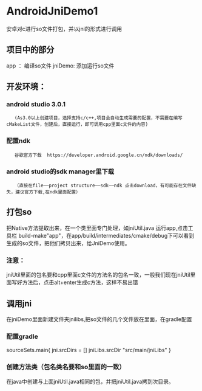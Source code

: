 # AndroidJniDemo1
安卓对c进行so文件打包，并以jni的形式进行调用

## 项目中的部分
app  ：    编译so文件
jniDemo:   添加运行so文件

## 开发环境：
###  android studio 3.0.1
       (As3.0以上创建项目，选择支持c/c++,项目会自动生成需要的配置，不需要在编写cMakeList文件，创建后，直接运行，即可调用cpp里面c文件的内容)
###  配置ndk
       谷歌官方下载  https://developer.android.google.cn/ndk/downloads/
      
###    android studio的sdk manager里下载
       （直接在file——project structure——sdk——ndk 点击download，有可能存在文件缺失，建议官方下载,在ndk里面配置）
       
## 打包so
把Native方法提取出来，在一个类里面专门处理，如jniUtil.java
运行app,点击工具栏 build-make"app"，在app/build/intermediates/cmake/debug下可以看到生成的so文件，把他们拷贝出来，给JniDemo使用。
### 注意：
   jniUtil里面的包名要和cpp里面c文件的方法名的包名一致，一般我们现在jniUtil里面写好方法后，点击alt+enter生成c方法，这样不易出错
   
## 调用jni
在jniDemo里面新建文件夹jnilibs,把so文件的几个文件放在里面，在gradle配置
###  配置gradle
sourceSets.main{
        jni.srcDirs = []
        jniLibs.srcDir "src/main/jniLibs"
    }
    
    
### 创建方法类（包名类名要和so里面的一致）
 在java中创建与上面jniUtil.java相同的包，并把jniUtil.java拷到次目录。
 
        
